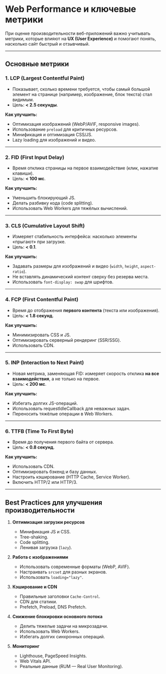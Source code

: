 # Web Performance и ключевые метрики

При оценке производительности веб-приложений важно учитывать метрики, которые влияют на **UX (User Experience)** и помогают понять, насколько сайт быстрый и отзывчивый.

---

## Основные метрики

### 1. **LCP (Largest Contentful Paint)**
- Показывает, сколько времени требуется, чтобы самый большой элемент на странице (например, изображение, блок текста) стал видимым.
- Цель: **< 2.5 секунды**.

**Как улучшить:**
- Оптимизация изображений (WebP/AVIF, responsive images).
- Использование `preload` для критичных ресурсов.
- Минификация и оптимизация CSS/JS.
- Lazy loading для изображений и видео.

---

### 2. **FID (First Input Delay)**
- Время отклика страницы на первое взаимодействие (клик, нажатие клавиши).
- Цель: **< 100 мс**.

**Как улучшить:**
- Уменьшить блокирующий JS.
- Делать разбивку кода (code splitting).
- Использовать Web Workers для тяжёлых вычислений.

---

### 3. **CLS (Cumulative Layout Shift)**
- Измеряет стабильность интерфейса: насколько элементы «прыгают» при загрузке.
- Цель: **< 0.1**.

**Как улучшить:**
- Задавать размеры для изображений и видео (`width`, `height`, `aspect-ratio`).
- Не вставлять динамический контент сверху без резерва места.
- Использовать `font-display: swap` для шрифтов.

---

### 4. **FCP (First Contentful Paint)**
- Время до отображения **первого контента** (текста или изображения).
- Цель: **< 1.8 секунд**.

**Как улучшить:**
- Минимизировать CSS и JS.
- Оптимизировать серверный рендеринг (SSR/SSG).
- Использовать CDN.

---

### 5. **INP (Interaction to Next Paint)**
- Новая метрика, заменяющая FID: измеряет скорость отклика **на все взаимодействия**, а не только на первое.
- Цель: **< 200 мс**.

**Как улучшить:**
- Избегать долгих JS-операций.
- Использовать requestIdleCallback для неважных задач.
- Переносить тяжёлые операции в Web Workers.

---

### 6. **TTFB (Time To First Byte)**
- Время до получения первого байта от сервера.
- Цель: **< 0.8 секунд**.

**Как улучшить:**
- Использовать CDN.
- Оптимизировать бэкенд и базу данных.
- Настроить кэширование (HTTP Cache, Service Worker).
- Включить HTTP/2 или HTTP/3.

---

## Best Practices для улучшения производительности

1. **Оптимизация загрузки ресурсов**
   - Минификация JS и CSS.
   - Tree-shaking.
   - Code splitting.
   - Ленивая загрузка (`lazy`).

2. **Работа с изображениями**
   - Использовать современные форматы (WebP, AVIF).
   - Настраивать `srcset` для разных экранов.
   - Использовать `loading="lazy"`.

3. **Кэширование и CDN**
   - Правильные заголовки `Cache-Control`.
   - CDN для статики.
   - Prefetch, Preload, DNS Prefetch.

4. **Снижение блокировки основного потока**
   - Делить тяжелые задачи на микрозадачи.
   - Использовать Web Workers.
   - Избегать долгих синхронных операций.

5. **Мониторинг**
   - Lighthouse, PageSpeed Insights.
   - Web Vitals API.
   - Реальные данные (RUM — Real User Monitoring).
